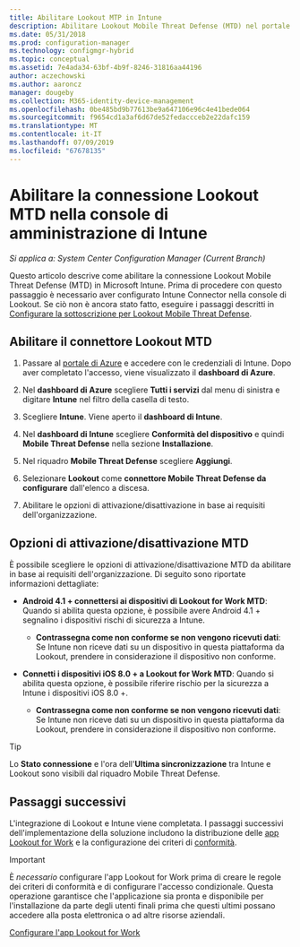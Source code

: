 ```yaml
---
title: Abilitare Lookout MTP in Intune
description: Abilitare Lookout Mobile Threat Defense (MTD) nel portale di Microsoft Intune.
ms.date: 05/31/2018
ms.prod: configuration-manager
ms.technology: configmgr-hybrid
ms.topic: conceptual
ms.assetid: 7e4ada34-63bf-4b9f-8246-31816aa44196
author: aczechowski
ms.author: aaroncz
manager: dougeby
ms.collection: M365-identity-device-management
ms.openlocfilehash: 0be485bd9b77613be9a647106e96c4e41bede064
ms.sourcegitcommit: f9654cd1a3af6d67de52fedaccceb2e22dafc159
ms.translationtype: MT
ms.contentlocale: it-IT
ms.lasthandoff: 07/09/2019
ms.locfileid: "67678135"
---
```

# <a name="enable-lookout-mtd-connection-in-the-intune-admin-console"></a>Abilitare la connessione Lookout MTD nella console di amministrazione di Intune

*Si applica a: System Center Configuration Manager (Current Branch)*

Questo articolo descrive come abilitare la connessione Lookout Mobile Threat Defense (MTD) in Microsoft Intune. Prima di procedere con questo passaggio è necessario aver configurato Intune Connector nella console di Lookout. Se ciò non è ancora stato fatto, eseguire i passaggi descritti in [Configurare la sottoscrizione per Lookout Mobile Threat Defense](set-up-your-subscription-with-lookout.md).



## <a name="enable-the-lookout-mtd-connector"></a>Abilitare il connettore Lookout MTD

1. Passare al [portale di Azure](https://portal.azure.com) e accedere con le credenziali di Intune. Dopo aver completato l'accesso, viene visualizzato il **dashboard di Azure**.  

2. Nel **dashboard di Azure** scegliere **Tutti i servizi** dal menu di sinistra e digitare **Intune** nel filtro della casella di testo.  

3. Scegliere **Intune**. Viene aperto il **dashboard di Intune**.  

4. Nel **dashboard di Intune** scegliere **Conformità del dispositivo** e quindi **Mobile Threat Defense** nella sezione **Installazione**.  

5. Nel riquadro **Mobile Threat Defense** scegliere **Aggiungi**.  

6. Selezionare **Lookout** come **connettore Mobile Threat Defense da configurare** dall'elenco a discesa.  

7. Abilitare le opzioni di attivazione/disattivazione in base ai requisiti dell'organizzazione.  



## <a name="mtd-toggle-options"></a>Opzioni di attivazione/disattivazione MTD

È possibile scegliere le opzioni di attivazione/disattivazione MTD da abilitare in base ai requisiti dell'organizzazione. Di seguito sono riportate informazioni dettagliate:

- **Android 4.1 + connettersi ai dispositivi di Lookout for Work MTD**: Quando si abilita questa opzione, è possibile avere Android 4.1 + segnalino i dispositivi rischi di sicurezza a Intune.  
    - **Contrassegna come non conforme se non vengono ricevuti dati**: Se Intune non riceve dati su un dispositivo in questa piattaforma da Lookout, prendere in considerazione il dispositivo non conforme.  

- **Connetti i dispositivi iOS 8.0 + a Lookout for Work MTD**: Quando si abilita questa opzione, è possibile riferire rischio per la sicurezza a Intune i dispositivi iOS 8.0 +.
    - **Contrassegna come non conforme se non vengono ricevuti dati**: Se Intune non riceve dati su un dispositivo in questa piattaforma da Lookout, prendere in considerazione il dispositivo non conforme.  

> [!TIP]  
> Lo **Stato connessione** e l'ora dell'**Ultima sincronizzazione** tra Intune e Lookout sono visibili dal riquadro Mobile Threat Defense.



## <a name="next-steps"></a>Passaggi successivi
L'integrazione di Lookout e Intune viene completata. I passaggi successivi dell'implementazione della soluzione includono la distribuzione delle [app Lookout for Work](configure-and-deploy-lookout-for-work-apps.md) e la configurazione dei criteri di [conformità](enable-device-threat-protection-rule-compliance-policy.md).

>[!IMPORTANT]
> È *necessario* configurare l'app Lookout for Work prima di creare le regole dei criteri di conformità e di configurare l'accesso condizionale. Questa operazione garantisce che l'applicazione sia pronta e disponibile per l'installazione da parte degli utenti finali prima che questi ultimi possano accedere alla posta elettronica o ad altre risorse aziendali.

[Configurare l'app Lookout for Work](configure-and-deploy-lookout-for-work-apps.md)
